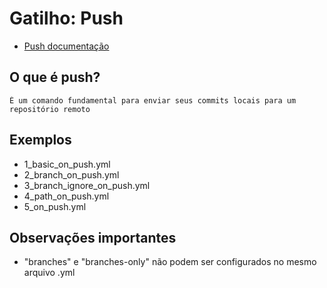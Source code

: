 # Gatilho: Push
- [Push documentação](https://docs.github.com/pt/actions/writing-workflows/choosing-when-your-workflow-runs/events-that-trigger-workflows#push)

## O que é push?
    É um comando fundamental para enviar seus commits locais para um repositório remoto
    
## Exemplos
- 1_basic_on_push.yml
- 2_branch_on_push.yml
- 3_branch_ignore_on_push.yml
- 4_path_on_push.yml
- 5_on_push.yml

## Observações importantes
- "branches" e "branches-only" não podem ser configurados no mesmo arquivo .yml